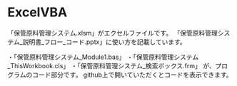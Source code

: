 # ExcelVBA
「保管原料管理システム.xlsm」がエクセルファイルです。
「保管原料管理システム_説明書_フロー_コード.pptx」に使い方を記載しています。

・「保管原料管理システム_Module1.bas」
・「保管原料管理システム_ThisWorkbook.cls」
・「保管原料管理システム_検索ボックス.frm」
が、プログラムのコード部分です。
github上で開いていただくとコードを表示できます。
